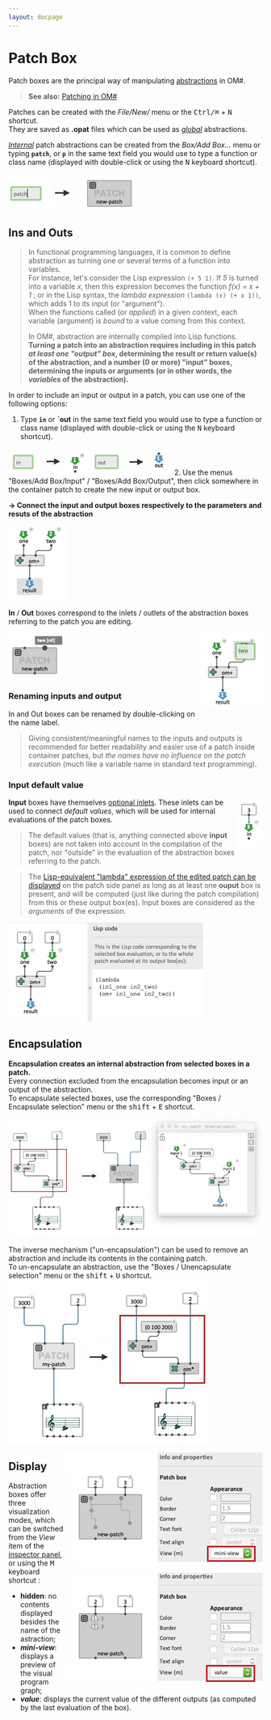 ```yaml
---
layout: docpage
---
```


# Patch Box

Patch boxes are the principal way of manipulating [abstractions](abstraction) in OM#.

> **See also:** [Patching in OM#](patch)

Patches can be created with the _File/New/_ menu or the <kbd>Ctrl/⌘</kbd> + <kbd>N</kbd> shortcut.    
They are saved as **.opat** files which can be used as _[global](abstraction#global-abstraction)_ abstractions.

_[Internal](abstraction#internal-abstraction)_ patch abstractions can be created from the _Box/Add Box..._ menu or typing **`patch`**, or **`p`** in the same text field you would use to type a function or class name (displayed with double-click or using the <kbd>N</kbd> keyboard shortcut).    

<img src="patch-box_img/new-internal-patch.png"> 


## Ins and Outs

> In functional programming languages, it is common to define abstraction as turning one or several terms of a function into variables.    
> For instance, let's consider the Lisp expression `(+ 5 1)`. If _5_ is turned into a variable _x_, then this expression becomes the function _f(x) = x + 1_ ; or in the Lisp syntax, the _lambda expression_ `(lambda (x) (+ x 1))`, which adds 1 to its input (or "argument").      
> When the functions called (or _applied_) in a given context, each variable (argument) is _bound_ to a value coming from this context.
>
> In OM#, abstraction are internally compiled into Lisp functions. **Turning a patch into an abstraction requires including in this patch _at least one "output" box_, determining the result or return value(s) of the abstraction, and a number (0 or more) "input" boxes, determining the inputs or arguments (or in other words, the _variables_ of the abstraction).**

In order to include an input or output in a patch, you can use one of the following options:

1. Type **`in`** or **`out** in the same text field you would use to type a function or class name (displayed with double-click or using the <kbd>N</kbd> keyboard shortcut).    
<img src="patch-box_img/create-input.png">    
<img src="patch-box_img/create-output.png">    
2. Use the menus "Boxes/Add Box/Input" / "Boxes/Add Box/Output", then click somewhere in the container patch to create the new input or output box.

**&rarr; Connect the input and output boxes respectively to the parameters and resuts of the abstraction**

<img src="patch-box_img/in-outs.png"> 

**In** / **Out** boxes correspond to the inlets / outlets of the abstraction boxes referring to the patch you are editing. 

<img src="patch-box_img/abstraction-inlets-outlets.png"> 


<img src="patch-box_img/inbox-rename.png" align="right"> 

### Renaming inputs and output

In and Out boxes can be renamed by double-clicking on the name label. 


> Giving consistent/meaningful names to the inputs and outputs is recommended for better readability and easier use of a patch inside container patches, but _the names have no influence on the patch execution_ (much like a variable name in standard text programming).



### Input default value

<img src="patch-box_img/input-default.png" align="right">

**Input** boxes have themselves [optional inlets](box-inputs#additional-inputs).
These inlets can be used to connect _default values_, which will be used for internal evaluations of the patch boxes. 


> The default values (that is, anything connected above **input** boxes) are not taken into account in the compilation of the patch, nor "outside" in the evaluation of the abstraction boxes referring to the patch.


> The [Lisp-equivalent "lambda" expression of the edited patch can be displayed](lisp#getting-the-equivalent-lisp-code-of-a-patch) on the patch side panel as long as at least one **ouput** box is present, and will be computed (just like during the patch compilation) from this or these output box(es). Input boxes are considered as the _arguments_ of the expression.     
<img src="patch-box_img/abstraction-lisp-code.png"> 



## Encapsulation

**Encapsulation creates an internal abstraction from selected boxes in a patch.**     
Every connection excluded from the encapsulation becomes input or an output of the abstraction.    
To encapsulate selected boxes, use the corresponding "Boxes / Encapsulate selection" menu or the <kbd>shift</kbd> + <kbd>E</kbd> shortcut.

<img src="patch-box_img/encapsulate.png"> 

The inverse mechanism ("un-encapsulation") can be used to remove an abstraction and include its contents in the containing patch.     
To un-encapsulate an abstraction, use the "Boxes / Unencapsulate selection" menu or the <kbd>shift</kbd> + <kbd>U</kbd> shortcut.     
<img src="patch-box_img/unencapsulate.png"> 



<img src="patch-box_img/patch-box-views.png" align="right"> 

## Display 

Abstraction boxes offer three visualization modes, which can be switched from the _View_ item of the [inspector panel](inspector), or using the  <kbd>M</kbd> keyboard shortcut :

- **hidden**: no contents displayed besides the name of the astraction;
- ***mini-view***: displays a preview of the visual program graph;
- ***value***: displays the current value of the different outputs (as computed by the last evaluation of the box).
